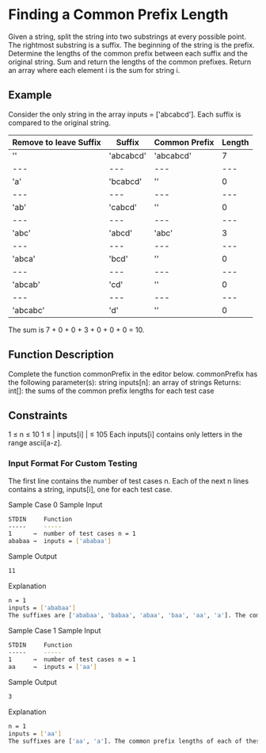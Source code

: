# Finding a Common Prefix Length

Given a string, split the string into two substrings at every possible point. The rightmost substring is a suffix. The beginning of the string is the prefix. Determine the lengths of the common prefix between each suffix and the original string. Sum and return the lengths of the common prefixes. Return an array where each element i is the sum for string i.

## Example

Consider the only string in the array inputs = ['abcabcd']. Each suffix is compared to the original string.

Remove to leave Suffix | Suffix | Common Prefix | Length 
--- | --- | --- | ---
'' | 'abcabcd' | 'abcabcd' | 7
--- | --- | --- | ---
'a' | 'bcabcd' | '' | 0
--- | --- | --- | ---
'ab' | 'cabcd' | '' | 0
--- | --- | --- | ---
'abc' | 'abcd' | 'abc' | 3
--- | --- | --- | ---
'abca' | 'bcd' | '' | 0
--- | --- | --- | ---
'abcab' | 'cd' | '' | 0
--- | --- | --- | ---
'abcabc' | 'd' | '' | 0


The sum is 7 + 0 + 0 + 3 + 0 + 0 + 0 = 10.

## Function Description
Complete the function commonPrefix in the editor below.
commonPrefix has the following parameter(s):
	string inputs[n]:  an array of strings
Returns:
    int[]: the sums of the common prefix lengths for each test case

## Constraints
1 ≤ n ≤ 10
1 ≤ | inputs[i] | ≤ 105
Each inputs[i] contains only letters in the range ascii[a-z].

### Input Format For Custom Testing
The first line contains the number of test cases n.
Each of the next n lines contains a string, inputs[i], one for each test case.

Sample Case 0
Sample Input
```bash
STDIN     Function
-----     -----
1      →  number of test cases n = 1
ababaa →  inputs = ['ababaa']
```
Sample Output
```bash
11
```
Explanation
```bash
n = 1
inputs = ['ababaa']
The suffixes are ['ababaa', 'babaa', 'abaa', 'baa', 'aa', 'a']. The common prefix lengths of each of these suffixes with the original string are [6, 0, 3, 0, 1, 1] respectively, and they sum to 11.
```

Sample Case 1
Sample Input
```bash
STDIN     Function
-----     -----
1      →  number of test cases n = 1
aa     →  inputs = ['aa']
```
Sample Output
```bash
3
```
Explanation
```bash
n = 1
inputs = ['aa']
The suffixes are ['aa', 'a']. The common prefix lengths of each of these suffixes with the original string are [2, 1]  which sum to 3.
```
